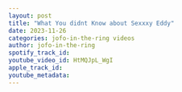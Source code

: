 ```yaml
---
layout: post
title: "What You didnt Know about Sexxxy Eddy"
date: 2023-11-26
categories: jofo-in-the-ring videos
author: jofo-in-the-ring
spotify_track_id: 
youtube_video_id: HtMQJpL_WgI
apple_track_id: 
youtube_metadata: 
---
```

